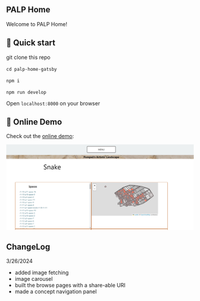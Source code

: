 ## PALP Home

Welcome to PALP Home!





## 🚀 Quick start

git clone this repo

`cd palp-home-gatsby`

`npm i`

`npm run develop`

Open `localhost:8000` on your browser


## 🚀 Online Demo

Check out the [online demo](https://main--palp-art.netlify.app/):

[<img src="./src/images/ScreenshotPALPNetlify.png" alt="screenshot of the netlify wesbite" />](https://main--palp-art.netlify.app/browse/snake)


## ChangeLog

3/26/2024

- added image fetching
- image carousel
- built the browse pages with a share-able URI
- made a concept navigation panel